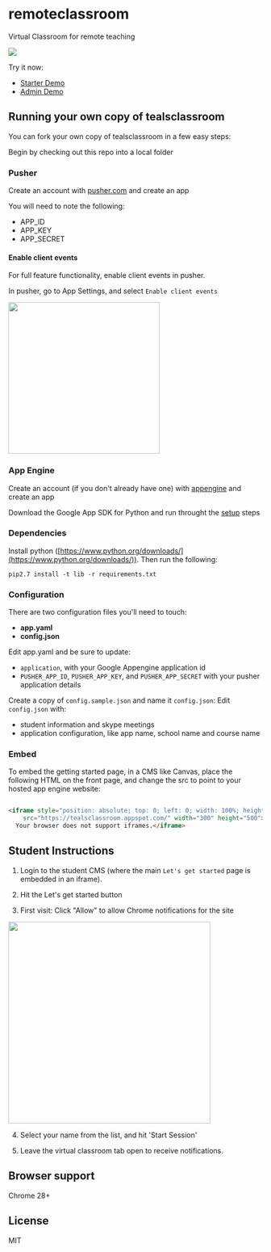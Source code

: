 # remoteclassroom
Virtual Classroom for remote teaching

![](http://tealsclassroom.appspot.com/images/screenshots/starterscreenshot.png)

Try it now:
* [Starter Demo](http://tealsclassroom.appspot.com/starter)
* [Admin Demo](http://tealsclassroom.appspot.com/admin)

## Running your own copy of tealsclassroom

You can fork your own copy of tealsclassroom in a few easy steps:

Begin by checking out this repo into a local folder

### Pusher

Create an account with [pusher.com](https://pusher.com/)
and create an app

You will need to note the following: 
* APP_ID
* APP_KEY
* APP_SECRET

#### Enable client events

For full feature functionality, enable client events in pusher. 

In pusher, go to App Settings, and select ```Enable client events```

<img src="http://tealsclassroom.appspot.com/images/screenshots/clientevents.png" width="300" />

### App Engine

Create an account (if you don't already have one) with [appengine](https://appengine.google.com)
and create an app

Download the Google App SDK for Python and run throught the [setup](https://cloud.google.com/sdk/docs/) steps

### Dependencies

Install python ([https://www.python.org/downloads/](https://www.python.org/downloads/)). Then run the following: 

```
pip2.7 install -t lib -r requirements.txt
```

### Configuration

There are two configuration files you'll need to touch: 
* **app.yaml**
* **config.json**

Edit app.yaml and be sure to update: 
* ```application```, with your Google Appengine application id
* ```PUSHER_APP_ID```, ```PUSHER_APP_KEY```, and ```PUSHER_APP_SECRET``` with your pusher application details

Create a copy of ```config.sample.json``` and name it ```config.json```:
Edit ```config.json``` with:
* student information and skype meetings
* application configuration, like app name, school name and course name

### Embed

To embed the getting started page, in a CMS like Canvas, place the following HTML on the front page, and change the src to point to your hosted app engine website: 

```HTML

<iframe style="position: absolute; top: 0; left: 0; width: 100%; height: 100%;" 
    src="https://tealsclassroom.appspot.com/" width="300" height="500">
  Your browser does not support iframes.</iframe>

``` 

## Student Instructions

1. Login to the student CMS (where the main ```Let's get started``` page is embedded in an iframe).

2. Hit the Let's get started button

3. First visit: Click "Allow" to allow Chrome notifications for the site
<img src="http://tealsclassroom.appspot.com/images/screenshots/chromenotifications.png" width="400" />

4. Select your name from the list, and hit 'Start Session' 

5. Leave the virtual classroom tab open to receive notifications.

## Browser support

Chrome 28+

## License

MIT
